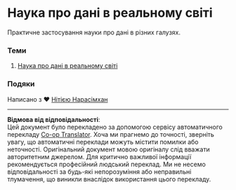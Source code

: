 <!--
CO_OP_TRANSLATOR_METADATA:
{
  "original_hash": "07faf02ff163e609edf0b0308dc5d4e6",
  "translation_date": "2025-08-30T19:51:32+00:00",
  "source_file": "6-Data-Science-In-Wild/README.md",
  "language_code": "uk"
}
-->
# Наука про дані в реальному світі

Практичне застосування науки про дані в різних галузях.

### Теми

1. [Наука про дані в реальному світі](20-Real-World-Examples/README.md)

### Подяки

Написано з ❤️ [Нітією Нарасімхан](https://twitter.com/nitya)

---

**Відмова від відповідальності**:  
Цей документ було перекладено за допомогою сервісу автоматичного перекладу [Co-op Translator](https://github.com/Azure/co-op-translator). Хоча ми прагнемо до точності, зверніть увагу, що автоматичні переклади можуть містити помилки або неточності. Оригінальний документ мовою оригіналу слід вважати авторитетним джерелом. Для критично важливої інформації рекомендується професійний людський переклад. Ми не несемо відповідальності за будь-які непорозуміння або неправильні тлумачення, що виникли внаслідок використання цього перекладу.